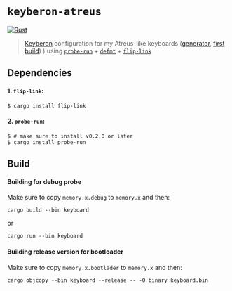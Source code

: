 # `keyberon-atreus`

[![Rust](https://github.com/mryndzionek/keyberon-atreus/actions/workflows/rust.yml/badge.svg)](https://github.com/mryndzionek/keyberon-atreus/actions/workflows/rust.yml)

> [Keyberon](https://github.com/TeXitoi/keyberon) configuration
for my Atreus-like keyboards ([generator](https://github.com/mryndzionek/kbdSVGGen),
[first build](https://gist.github.com/mryndzionek/0fb397242e55262d831ccf3e8f38dcb0))
) using [`probe-run`] + [`defmt`] + [`flip-link`]

[`probe-run`]: https://crates.io/crates/probe-run
[`defmt`]: https://github.com/knurling-rs/defmt
[`flip-link`]: https://github.com/knurling-rs/flip-link

## Dependencies

#### 1. `flip-link`:

```console
$ cargo install flip-link
```

#### 2. `probe-run`:

```console
$ # make sure to install v0.2.0 or later
$ cargo install probe-run
```

## Build

#### Building for debug probe

Make sure to copy `memory.x.debug` to `memory.x` and then:

```console
cargo build --bin keyboard
```

or

```console
cargo run --bin keyboard
```

#### Building release version for bootloader

Make sure to copy `memory.x.bootlader` to `memory.x` and then:

```console
cargo objcopy --bin keyboard --release -- -O binary keyboard.bin
```

